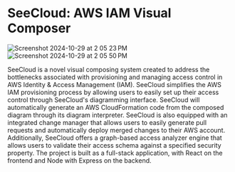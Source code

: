 # SeeCloud: AWS IAM Visual Composer

![Screenshot 2024-10-29 at 2 05 23 PM](https://github.com/user-attachments/assets/333698d7-f49b-4acd-b253-974f45a00201)
![Screenshot 2024-10-29 at 2 05 50 PM](https://github.com/user-attachments/assets/dc1cd181-1946-4495-b9c1-cab3787c56a0)

SeeCloud is a novel visual composing system created to address the bottlenecks associated with provisioning and managing access control in AWS Identity & Access Management (IAM). SeeCloud simplifies the AWS IAM provisioning process by allowing users to easily set up their access control through SeeCloud's diagramming interface. SeeCloud will automatically generate an AWS CloudFormation code from the composed diagram through its diagram interpreter. SeeCloud is also equipped with an integrated change manager that allows users to easily generate pull requests and automatically deploy merged changes to their AWS account. Additionally, SeeCloud offers a graph-based access analyzer engine that allows users to validate their access schema against a specified security property. The project is built as a full-stack application, with React on the frontend and Node with Express on the backend.

